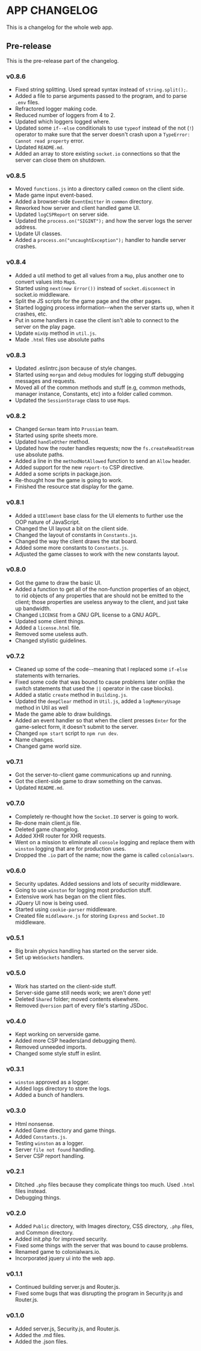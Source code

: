 # APP CHANGELOG
This is a changelog for the whole web app.

## Pre-release
This is the pre-release part of the changelog.
### v0.8.6
- Fixed string splitting. Used spread syntax instead of ``string.split();``.
- Added a file to parse arguments passed to the program, and to parse ``.env`` files.
- Refractored logger making code.
- Reduced number of loggers from 4 to 2.
- Updated which loggers logged where.
- Updated some ``if--else`` conditionals to use ``typeof`` instead of the not (``!``)
operator to make sure that the server doesn't crash upon a ``TypeError: Cannot read property`` error.
- Updated ``README.md``.
- Added an array to store existing ``socket.io`` connections so that the server can close them
on shutdown.
### v0.8.5
- Moved ``functions.js`` into a directory called ``common`` on the client side.
- Made game input event-based.
- Added a browser-side ``EventEmitter`` in ``common`` directory.
- Reworked how server and client handled game UI.
- Updated ``logCSPReport`` on server side.
- Updated the ``process.on("SIGINT");`` and how the server logs the server address.
- Update UI classes.
- Added a ``process.on("uncaughtException");`` handler to handle server crashes.
### v0.8.4
- Added a util method to get all values from a ``Map``, plus another one to convert
values into ``Map``s.
- Started using ``next(new Error())`` instead of ``socket.disconnect`` in socket.io middleware.
- Split the JS scripts for the game page and the other pages.
- Started logging process information--when the server starts up, when it crashes, etc.
- Put in some handlers in case the client isn't able to connect to the server
on the play page.
- Update ``mixUp`` method in ``util.js``.
- Made ``.html`` files use absolute paths
### v0.8.3
- Updated .eslintrc.json because of style changes.
- Started using ``morgan`` and ``debug`` modules for logging stuff debugging
messages and requests.
- Moved all of the common methods and stuff (e.g, common methods, manager
instance, Constants, etc) into a folder called common.
- Updated the ``SessionStorage`` class to use ``Map``s.
### v0.8.2
- Changed ``German`` team into ``Prussian`` team.
- Started using sprite sheets more.
- Updated ``handleOther`` method.
- Updated how the router handles requests; now the ``fs.createReadStream`` use absolute paths.
- Added a line in the ``methodNotAllowed`` function to send an ``Allow`` header.
- Added support for the new ``report-to`` CSP directive.
- Added a some scripts in package.json.
- Re-thought how the game is going to work.
- Finished the resource stat display for the game.
### v0.8.1
- Added a ``UIElement`` base class for the UI elements to further use the OOP nature of
JavaScript.
- Changed the UI layout a bit on the client side.
- Changed the layout of constants in ``Constants.js``.
- Changed the way the client draws the stat board.
- Added some more constants to ``Constants.js``.
- Adjusted the game classes to work with the new constants layout.
### v0.8.0
- Got the game to draw the basic UI.
- Added a function to get all of the non-function properties of an object, to rid
objects of any properties that are should not be emitted to the client; those properties are
useless anyway to the client, and just take up bandwidth.
- Changed ``LICENSE`` from a GNU GPL license to a GNU AGPL.
- Updated some client things.
- Added a ``license.html`` file.
- Removed some useless auth.
- Changed stylistic guidelines.
### v0.7.2
- Cleaned up some of the code--meaning that I replaced some ``if-else`` statements
with ternaries.
- Fixed some code that was bound to cause problems later on(like the switch statements that used
the ``||`` operator in the case blocks).
- Added a static ``create`` method in ``Building.js``.
- Updated the ``deepClear`` method in ``Util.js``, added a ``logMemoryUsage`` method in Util as well
- Made the game able to draw buildings.
- Added an event handler so that when the client presses ``Enter`` for the game-select form, it doesn't submit
to the server.
- Changed ``npm start`` script to ``npm run dev``.
- Name changes.
- Changed game world size.
### v0.7.1
- Got the server-to-client game communications up and running.
- Got the client-side game to draw something on the canvas.
- Updated ``README.md``.
### v0.7.0
- Completely re-thought how the ``Socket.IO`` server is going to work.
- Re-done main client.js file.
- Deleted game changelog.
- Added XHR router for XHR requests.
- Went on a mission to eliminate all ``console`` logging and replace them with
``winston`` logging that are for production uses.
- Dropped the ``.io`` part of the name; now the game is called ``colonialwars``.
### v0.6.0
- Security updates. Added sessions and lots of security middleware.
- Going to use ``winston`` for logging most production stuff.
- Extensive work has began on the client files.
- JQuery UI now is being used.
- Started using ``cookie-parser`` middleware.
- Created file ``middleware.js`` for storing ``Express`` and ``Socket.IO`` middleware.
### v0.5.1
- Big brain physics handling has started on the server side.
- Set up ``WebSockets`` handlers.
### v0.5.0
- Work has started on the client-side stuff.
- Server-side game still needs work; we aren't done yet!
- Deleted ``Shared`` folder; moved contents elsewhere.
- Removed ``@version`` part of every file's starting JSDoc.
### v0.4.0
- Kept working on serverside game.
- Added more CSP headers(and debugging them).
- Removed unneeded imports.
- Changed some style stuff in eslint.
### v0.3.1
- ``winston`` approved as a logger.
- Added logs directory to store the logs.
- Added a bunch of handlers.
### v0.3.0
- Html nonsense.
- Added Game directory and game things.
- Added ``Constants.js``.
- Testing ``winston`` as a logger.
- Server ``file not found`` handling.
- Server CSP report handling.
### v0.2.1
- Ditched ``.php`` files because they complicate things too much. Used ``.html`` files instead.
- Debugging things.
### v0.2.0
- Added ``Public`` directory, with Images directory, CSS directory,
``.php`` files, and Common directory.
- Added init.php for improved security.
- Fixed some things with the server that was bound to cause problems.
- Renamed game to colonialwars.io.
- Incorporated jquery ui into the web app.
### v0.1.1
- Continued building server.js and Router.js.
- Fixed some bugs that was disrupting the program in
Security.js and Router.js.
### v0.1.0
- Added server.js, Security.js, and Router.js.
- Added the .md files.
- Added the .json files.
